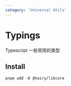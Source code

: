 ```yaml
---
category: 'Universal Utils'
---
```


# Typings

Typescript 一些常用的类型

## Install

```
pnpm add -D @hairy/libcore
```